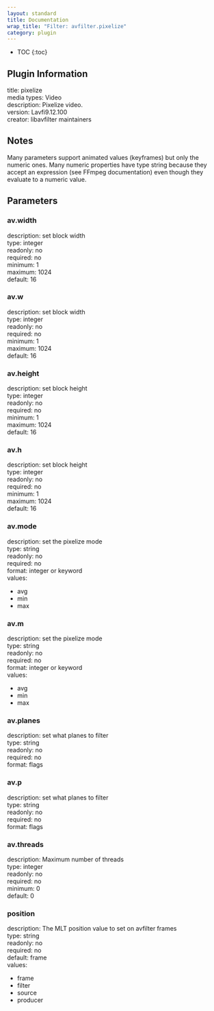 ```yaml
---
layout: standard
title: Documentation
wrap_title: "Filter: avfilter.pixelize"
category: plugin
---
```

* TOC
{:toc}

## Plugin Information

title: pixelize  
media types:
Video  
description: Pixelize video.  
version: Lavfi9.12.100  
creator: libavfilter maintainers  

## Notes

Many parameters support animated values (keyframes) but only the numeric ones. Many numeric properties have type string because they accept an expression (see FFmpeg documentation) even though they evaluate to a numeric value.

## Parameters

### av.width

  
description:
set block width  
type: integer  
readonly: no  
required: no  
minimum: 1  
maximum: 1024  
default: 16  

### av.w

  
description:
set block width  
type: integer  
readonly: no  
required: no  
minimum: 1  
maximum: 1024  
default: 16  

### av.height

  
description:
set block height  
type: integer  
readonly: no  
required: no  
minimum: 1  
maximum: 1024  
default: 16  

### av.h

  
description:
set block height  
type: integer  
readonly: no  
required: no  
minimum: 1  
maximum: 1024  
default: 16  

### av.mode

  
description:
set the pixelize mode  
type: string  
readonly: no  
required: no  
format: integer or keyword  
values:  

* avg
* min
* max

### av.m

  
description:
set the pixelize mode  
type: string  
readonly: no  
required: no  
format: integer or keyword  
values:  

* avg
* min
* max

### av.planes

  
description:
set what planes to filter  
type: string  
readonly: no  
required: no  
format: flags  

### av.p

  
description:
set what planes to filter  
type: string  
readonly: no  
required: no  
format: flags  

### av.threads

  
description:
Maximum number of threads  
type: integer  
readonly: no  
required: no  
minimum: 0  
default: 0  

### position

  
description:
The MLT position value to set on avfilter frames  
type: string  
readonly: no  
required: no  
default: frame  
values:  

* frame
* filter
* source
* producer

